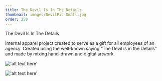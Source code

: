 ```yaml
---
title: The Devil Is In The Details
thumbnail: images/DevilPic-Small.jpg
order: 250
---
```


The Devil Is In The Details

Internal apparel project created to serve as a gift for all employees of an agency. Created using the well-known saying “The Devil is in the Details” and made by mixing hand-drawn and digital artwork.

!['alt text here'](images/DevilPic-Small.jpg)

!['alt text here'](images/Devil-TShirt-Small.jpg)
